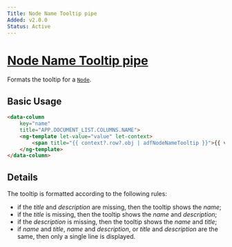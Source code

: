 ```yaml
---
Title: Node Name Tooltip pipe
Added: v2.0.0
Status: Active
---
```


# [Node Name Tooltip pipe](../../../lib/core/pipes/node-name-tooltip.pipe.ts "Defined in node-name-tooltip.pipe.ts")

Formats the tooltip for a [`Node`](https://github.com/Alfresco/alfresco-js-api/blob/development/src/api/content-rest-api/docs/Node.md).

## Basic Usage

<!-- {% raw %} -->

```html
<data-column
    key="name"
    title="APP.DOCUMENT_LIST.COLUMNS.NAME">
    <ng-template let-value="value" let-context>
        <span title="{{ context?.row?.obj | adfNodeNameTooltip }}">{{ value }}</span>
    </ng-template>
</data-column>
```

<!-- {% endraw %} -->

## Details

The tooltip is formatted according to the following rules:

-   if the _title_ and _description_ are missing, then the tooltip shows the _name_;
-   if the _title_ is missing, then the tooltip shows the _name_ and _description_;
-   if the _description_ is missing, then the tooltip shows the _name_ and _title_;
-   if _name_ and _title_, _name_ and _description_, or _title_ and _description_ are the same, then only a single line is displayed.
